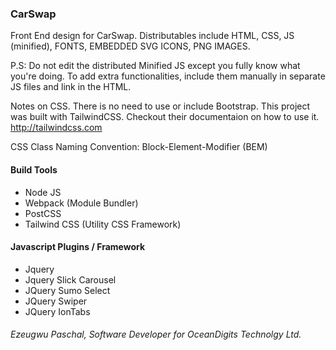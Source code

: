 ### CarSwap 

Front End design for CarSwap. Distributables include HTML, CSS, JS (minified), FONTS, EMBEDDED SVG ICONS, PNG IMAGES. 

P.S: Do not edit the distributed Minified JS except you fully know what you're doing. To add extra functionalities, include them manually in separate JS files and link in the HTML. 

Notes on CSS. There is no need to use or include Bootstrap. This project was built with 
TailwindCSS. Checkout their documentaion on how to use it. http://tailwindcss.com

CSS Class Naming Convention: Block-Element-Modifier (BEM)

#### Build Tools 

- Node JS 
- Webpack (Module Bundler)
- PostCSS 
- Tailwind CSS (Utility CSS Framework)

#### Javascript Plugins / Framework 

- Jquery 
- Jquery Slick Carousel 
- JQuery Sumo Select 
- JQuery Swiper 
- JQuery IonTabs 

###### Ezeugwu Paschal, Software Developer for OceanDigits Technolgy Ltd.